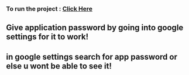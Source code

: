 ### To run the project : [Click Here](https://spamdetectiononline.streamlit.app/)


## Give application password by going into google settings for it to work!

## in google settings search for app password or else u wont be able to see it!
